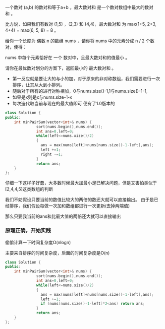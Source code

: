 一个数对 (a,b) 的数对和等于a+b 。最大数对和 是一个数对数组中最大的数对和 。

比方说，如果我们有数对 (1,5) ，(2,3) 和 (4,4)，最大数对和 为 max(1+5, 2+3, 4+4) = max(6, 5, 8) = 8 。

给你一个长度为 偶数 n 的数组 nums ，请你将 nums 中的元素分成 n / 2 个数对，使得：

nums 中每个元素恰好在 一个 数对中，且最大数对和的值最小 。

请你在最优数对划分的方案下，返回最小的 最大数对和 。

* 第一反应就是要让大的与小的加，对于原来的非对称数组，我们需要进行一次排序，让其从大到小排列。
* 随后对于所有的进行对称相加，0与nums.size()-1,1与nums.size()-1-1,
* 如果是x则是x与nums.size-1-x
* 每次迭代取当前与现在的最大值即可
便有了1.0版本的
```Cpp
class Solution {
public:
    int minPairSum(vector<int>& nums) {
              sort(nums.begin(),nums.end());
              int ans=0,left=0;
              while(left<=nums.xize()/2)
              {
                ans = max(nums[left]+nums[nums.size()-1-left],ans);
                left +=1;
                right -=1;
              }
              return ans;
    }
};
```
仔细一下这样子好蠢，大多数时候最大加最小足已解决问题，但是又害怕类似于[2,4,4,5]这类数组的判断

我们不妨假设只要当前的数值比较大的两倍的数还大就可以直接输出。
由于是已经排序，我们假设每做一次加和数组都进行一次更新(去掉两端值)

那么只要我当前的ans和比最大值的两倍还大就可以直接输出
### 原理正确，开始实践
偷偷计算一下时间复杂度O(nlogn)

主要来自排序的时间复杂度，后面的时间复杂度是O(n)
```Cpp
class Solution {
public:
    int minPairSum(vector<int>& nums) {
              sort(nums.begin(),nums.end());
              int ans=0,left=0;
              while(left<=nums.size()/2)
              {
                ans = max(nums[left]+nums[nums.size()-1-left],ans);
                left +=1;
                if (nums[nums.size()-1-left]*2<ans) return ans;
              }
              return ans;
    }
};
```
